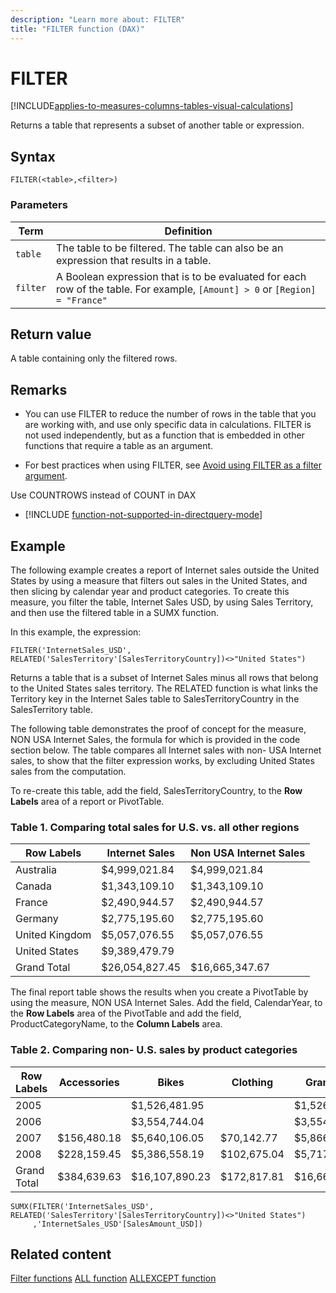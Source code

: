 ```yaml
---
description: "Learn more about: FILTER"
title: "FILTER function (DAX)"
---
```

# FILTER

[!INCLUDE[applies-to-measures-columns-tables-visual-calculations](includes/applies-to-measures-columns-tables-visual-calculations.md)]

Returns a table that represents a subset of another table or expression.

## Syntax

```dax
FILTER(<table>,<filter>)
```

### Parameters

|Term|Definition|
|--------|--------------|
|`table`|The table to be filtered. The table can also be an expression that results in a table.|
|`filter`|A Boolean expression that is to be evaluated for each row of the table. For example, `[Amount] > 0` or `[Region] = "France"`|

## Return value

A table containing only the filtered rows.

## Remarks

- You can use FILTER to reduce the number of rows in the table that you are working with, and use only specific data in calculations. FILTER is not used independently, but as a function that is embedded in other functions that require a table as an argument. 

- For best practices when using FILTER, see [Avoid using FILTER as a filter argument](best-practices/dax-avoid-avoid-filter-as-filter-argument.md).

Use COUNTROWS instead of COUNT in DAX

- [!INCLUDE [function-not-supported-in-directquery-mode](includes/function-not-supported-in-directquery-mode.md)]

## Example

The following example creates a report of Internet sales outside the United States by using a measure that filters out sales in the United States, and then slicing by calendar year and product categories. To create this measure, you filter the table, Internet Sales USD, by using Sales Territory, and then use the filtered table in a SUMX function.

In this example, the expression:

```dax
FILTER('InternetSales_USD', RELATED('SalesTerritory'[SalesTerritoryCountry])<>"United States")
```

Returns a table that is a subset of Internet Sales minus all rows that belong to the United States sales territory. The RELATED function is what links the Territory key in the Internet Sales table to SalesTerritoryCountry in the SalesTerritory table.

The following table demonstrates the proof of concept for the measure, NON USA Internet Sales, the formula for which is provided in the code section below. The table compares all Internet sales with non- USA Internet sales, to show that the filter expression works, by excluding United States sales from the computation.

To re-create this table, add the field, SalesTerritoryCountry, to the **Row Labels** area of a report or PivotTable.

### Table 1. Comparing total sales for U.S. vs. all other regions

|Row Labels|Internet Sales|Non USA Internet Sales|
|--------------|------------------|--------------------------|
|Australia|$4,999,021.84|$4,999,021.84|
|Canada|$1,343,109.10|$1,343,109.10|
|France|$2,490,944.57|$2,490,944.57|
|Germany|$2,775,195.60|$2,775,195.60|
|United Kingdom|$5,057,076.55|$5,057,076.55|
|United States|$9,389,479.79||
|Grand Total|$26,054,827.45|$16,665,347.67|

The final report table shows the results when you create a PivotTable by using the measure, NON USA Internet Sales. Add the field, CalendarYear, to the **Row Labels** area of the PivotTable and add the field, ProductCategoryName, to the **Column Labels** area.

### Table 2. Comparing non- U.S. sales by product categories

|Row Labels|Accessories|Bikes|Clothing|Grand Total|
|--------------------------|-----------------|----|----|----|
|2005||$1,526,481.95||$1,526,481.95|
|2006||$3,554,744.04||$3,554,744.04|
|2007|$156,480.18|$5,640,106.05|$70,142.77|$5,866,729.00|
|2008|$228,159.45|$5,386,558.19|$102,675.04|$5,717,392.68|
|Grand Total|$384,639.63|$16,107,890.23|$172,817.81|$16,665,347.67|

```dax
SUMX(FILTER('InternetSales_USD', RELATED('SalesTerritory'[SalesTerritoryCountry])<>"United States")
     ,'InternetSales_USD'[SalesAmount_USD])
```

## Related content

[Filter functions](filter-functions-dax.md)
[ALL function](all-function-dax.md)
[ALLEXCEPT function](allexcept-function-dax.md)
